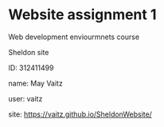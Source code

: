 # Website assignment 1
Web development enviourmnets course

Sheldon site

ID: 312411499

name: May Vaitz

user: vaitz

site: https://vaitz.github.io/SheldonWebsite/

